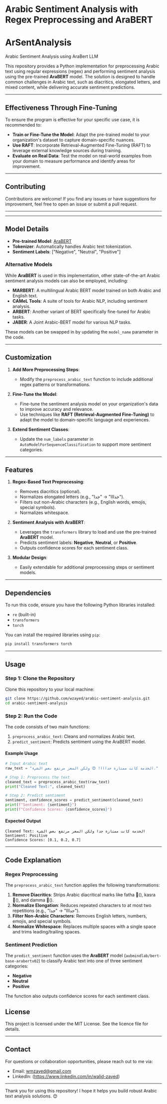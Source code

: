 # Arabic Sentiment Analysis with Regex Preprocessing and AraBERT
# ArSentAnalysis
Arabic Sentiment Analysis using AraBert LLM


This repository provides a Python implementation for preprocessing Arabic text using regular expressions (regex) and performing sentiment analysis using the pre-trained **AraBERT** model. The solution is designed to handle common challenges in Arabic text, such as diacritics, elongated letters, and mixed content, while delivering accurate sentiment predictions.

---

## **Effectiveness Through Fine-Tuning**
To ensure the program is effective for your specific use case, it is recommended to:
- **Train or Fine-Tune the Model**: Adapt the pre-trained model to your organization's dataset to capture domain-specific nuances.
- **Use RAFT**: Incorporate Retrieval-Augmented Fine-Tuning (RAFT) to leverage external knowledge sources during training.
- **Evaluate on Real Data**: Test the model on real-world examples from your domain to measure performance and identify areas for improvement.

---

## **Contributing**
Contributions are welcome! If you find any issues or have suggestions for improvement, feel free to open an issue or submit a pull request.

---
---

## **Model Details**
- **Pre-trained Model**: [AraBERT](https://huggingface.co/aubmindlab/bert-base-arabertv02)
- **Tokenizer**: Automatically handles Arabic text tokenization.
- **Sentiment Labels**: ["Negative", "Neutral", "Positive"]

### **Alternative Models**
While **AraBERT** is used in this implementation, other state-of-the-art Arabic sentiment analysis models can also be employed, including:
- **MARBERT**: A multilingual Arabic BERT model trained on both Arabic and English text.
- **CAMeL Tools**: A suite of tools for Arabic NLP, including sentiment analysis.
- **ARBERT**: Another variant of BERT specifically fine-tuned for Arabic tasks.
- **JABER**: A Joint Arabic-BERT model for various NLP tasks.

These models can be swapped in by updating the `model_name` parameter in the code.

---

## **Customization**
1. **Add More Preprocessing Steps**:
   - Modify the `preprocess_arabic_text` function to include additional regex patterns or transformations.
   
2. **Fine-Tune the Model**:
   - Fine-tune the sentiment analysis model on your organization's data to improve accuracy and relevance.
   - Use techniques like **RAFT (Retrieval-Augmented Fine-Tuning)** to adapt the model to domain-specific language and experiences.

3. **Extend Sentiment Classes**:
   - Update the `num_labels` parameter in `AutoModelForSequenceClassification` to support more sentiment categories.

---

## **Features**
1. **Regex-Based Text Preprocessing**:
   - Removes diacritics (optional).
   - Normalizes elongated letters (e.g., "جدااا" → "جدا").
   - Filters out non-Arabic characters (e.g., English words, emojis, special symbols).
   - Normalizes whitespace.

2. **Sentiment Analysis with AraBERT**:
   - Leverages the `transformers` library to load and use the pre-trained **AraBERT** model.
   - Predicts sentiment labels: **Negative**, **Neutral**, or **Positive**.
   - Outputs confidence scores for each sentiment class.

3. **Modular Design**:
   - Easily extendable for additional preprocessing steps or sentiment models.

---

## **Dependencies**
To run this code, ensure you have the following Python libraries installed:

- `re` (built-in)
- `transformers`
- `torch`

You can install the required libraries using `pip`:
```bash
pip install transformers torch
```

---

## **Usage**

### **Step 1: Clone the Repository**
Clone this repository to your local machine:
```bash
git clone https://github.com/wzayed/arabic-sentiment-analysis.git
cd arabic-sentiment-analysis
```

### **Step 2: Run the Code**
The code consists of two main functions:
1. `preprocess_arabic_text`: Cleans and normalizes Arabic text.
2. `predict_sentiment`: Predicts sentiment using the AraBERT model.

#### Example Usage
```python
# Input Arabic text
raw_text = "الخدمة كانت ممتازة جدااا! 😍 ولكن السعر مرتفع بعض الشيء."

# Step 1: Preprocess the text
cleaned_text = preprocess_arabic_text(raw_text)
print("Cleaned Text:", cleaned_text)

# Step 2: Predict sentiment
sentiment, confidence_scores = predict_sentiment(cleaned_text)
print(f"Sentiment: {sentiment}")
print(f"Confidence Scores: {confidence_scores}")
```

#### Expected Output
```
Cleaned Text: الخدمة كانت ممتازة جدا ولكن السعر مرتفع بعض الشيء
Sentiment: Positive
Confidence Scores: [0.1, 0.2, 0.7]
```

---

## **Code Explanation**

### **Regex Preprocessing**
The `preprocess_arabic_text` function applies the following transformations:
1. **Remove Diacritics**: Strips Arabic diacritical marks like fatha (َ), kasra (ِ), and damma (ُ).
2. **Normalize Elongation**: Reduces repeated characters to at most two repetitions (e.g., "جدااا" → "جدا").
3. **Filter Non-Arabic Characters**: Removes English letters, numbers, emojis, and special symbols.
4. **Normalize Whitespace**: Replaces multiple spaces with a single space and trims leading/trailing spaces.

### **Sentiment Prediction**
The `predict_sentiment` function uses the **AraBERT** model (`aubmindlab/bert-base-arabertv02`) to classify Arabic text into one of three sentiment categories:
- **Negative**
- **Neutral**
- **Positive**

The function also outputs confidence scores for each sentiment class.



## **License**
This project is licensed under the MIT License. See the licence file for details.

---

## **Contact**
For questions or collaboration opportunities, please reach out to me via:
- Email: wmzayed@gmail.com
- LinkedIn: (https://www.linkedin.com/in/walid-zayed)

---

Thank you for using this repository! I hope it helps you build robust Arabic text analysis solutions. 😊
